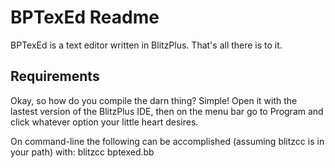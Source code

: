 BPTexEd Readme
==============

BPTexEd is a text editor written in BlitzPlus. That's all there is to it.

Requirements
------------

Okay, so how do you compile the darn thing? Simple! Open it with the lastest
version of the BlitzPlus IDE, then on the menu bar go to Program and click
whatever option your little heart desires.

On command-line the following can be accomplished (assuming blitzcc is in your
path) with:
    blitzcc bptexed.bb